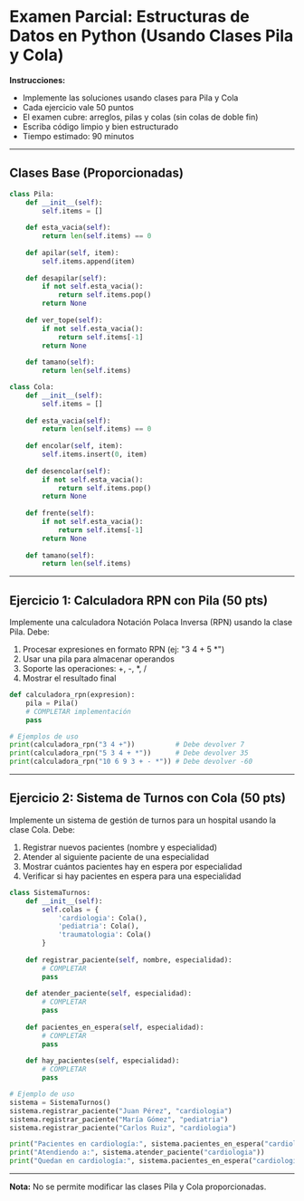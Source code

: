 # Examen Parcial: Estructuras de Datos en Python (Usando Clases Pila y Cola)

**Instrucciones:**
- Implemente las soluciones usando clases para Pila y Cola
- Cada ejercicio vale 50 puntos
- El examen cubre: arreglos, pilas y colas (sin colas de doble fin)
- Escriba código limpio y bien estructurado
- Tiempo estimado: 90 minutos

---

## Clases Base (Proporcionadas)

```python
class Pila:
    def __init__(self):
        self.items = []
    
    def esta_vacia(self):
        return len(self.items) == 0
    
    def apilar(self, item):
        self.items.append(item)
    
    def desapilar(self):
        if not self.esta_vacia():
            return self.items.pop()
        return None
    
    def ver_tope(self):
        if not self.esta_vacia():
            return self.items[-1]
        return None
    
    def tamano(self):
        return len(self.items)

class Cola:
    def __init__(self):
        self.items = []
    
    def esta_vacia(self):
        return len(self.items) == 0
    
    def encolar(self, item):
        self.items.insert(0, item)
    
    def desencolar(self):
        if not self.esta_vacia():
            return self.items.pop()
        return None
    
    def frente(self):
        if not self.esta_vacia():
            return self.items[-1]
        return None
    
    def tamano(self):
        return len(self.items)
```

---

## Ejercicio 1: Calculadora RPN con Pila (50 pts)

Implemente una calculadora Notación Polaca Inversa (RPN) usando la clase Pila. Debe:

1. Procesar expresiones en formato RPN (ej: "3 4 + 5 *")
2. Usar una pila para almacenar operandos
3. Soporte las operaciones: +, -, *, /
4. Mostrar el resultado final

```python
def calculadora_rpn(expresion):
    pila = Pila()
    # COMPLETAR implementación
    pass

# Ejemplos de uso
print(calculadora_rpn("3 4 +"))          # Debe devolver 7
print(calculadora_rpn("5 3 4 + *"))      # Debe devolver 35
print(calculadora_rpn("10 6 9 3 + - *")) # Debe devolver -60
```

---

## Ejercicio 2: Sistema de Turnos con Cola (50 pts)

Implemente un sistema de gestión de turnos para un hospital usando la clase Cola. Debe:

1. Registrar nuevos pacientes (nombre y especialidad)
2. Atender al siguiente paciente de una especialidad
3. Mostrar cuántos pacientes hay en espera por especialidad
4. Verificar si hay pacientes en espera para una especialidad

```python
class SistemaTurnos:
    def __init__(self):
        self.colas = {
            'cardiologia': Cola(),
            'pediatria': Cola(),
            'traumatologia': Cola()
        }
    
    def registrar_paciente(self, nombre, especialidad):
        # COMPLETAR
        pass
    
    def atender_paciente(self, especialidad):
        # COMPLETAR
        pass
    
    def pacientes_en_espera(self, especialidad):
        # COMPLETAR
        pass
    
    def hay_pacientes(self, especialidad):
        # COMPLETAR
        pass

# Ejemplo de uso
sistema = SistemaTurnos()
sistema.registrar_paciente("Juan Pérez", "cardiologia")
sistema.registrar_paciente("María Gómez", "pediatria")
sistema.registrar_paciente("Carlos Ruiz", "cardiologia")

print("Pacientes en cardiología:", sistema.pacientes_en_espera("cardiologia"))
print("Atendiendo a:", sistema.atender_paciente("cardiologia"))
print("Quedan en cardiología:", sistema.pacientes_en_espera("cardiologia"))
```

---

**Nota:** No se permite modificar las clases Pila y Cola proporcionadas.
